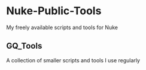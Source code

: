 # Nuke-Public-Tools
My freely available scripts and tools for Nuke

## GQ_Tools
A collection of smaller scripts and tools I use regularly
